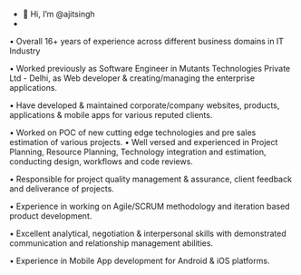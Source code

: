- 👋 Hi, I’m @ajitsingh
- 
• Overall 16+ years of experience across different business domains in IT Industry

• Worked previously as Software Engineer in Mutants Technologies Private Ltd - Delhi, as Web
developer & creating/managing the enterprise applications.

• Have developed & maintained corporate/company websites, products, applications & mobile
apps for various reputed clients.

• Worked on POC of new cutting edge technologies and pre sales estimation of various projects.
• Well versed and experienced in Project Planning, Resource Planning, Technology integration
and estimation, conducting design, workflows and code reviews.

• Responsible for project quality management & assurance, client feedback and deliverance of
projects.

• Experience in working on Agile/SCRUM methodology and iteration based product development.

• Excellent analytical, negotiation & interpersonal skills with demonstrated communication and
relationship management abilities.

• Experience in Mobile App development for Android & iOS platforms.



<!---
ajitsingh/ajitsingh is a ✨ special ✨ repository because its `README.md` (this file) appears on your GitHub profile.
You can click the Preview link to take a look at your changes.
--->
